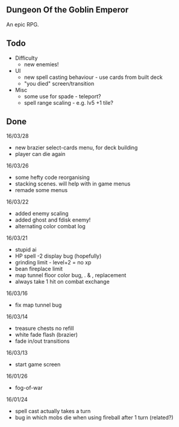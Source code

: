 Dungeon Of the Goblin Emperor
-----------------------------
An epic RPG.

Todo
----
- Difficulty
	- new enemies!
- UI
	- new spell casting behaviour - use cards from built deck
	- "you died" screen/transition
- Misc
	- some use for spade - teleport?
	- spell range scaling - e.g. lv5 +1 tile?

Done
----
16/03/28
- new brazier select-cards menu, for deck building
- player can die again

16/03/26
- some hefty code reorganising
- stacking scenes. will help with in game menus
- remade some menus

16/03/22
- added enemy scaling
- added ghost and fdisk enemy!
- alternating color combat log

16/03/21
- stupid ai
- HP spell -2 display bug (hopefully)
- grinding limit - level+2 = no xp
- bean fireplace limit
- map tunnel floor color bug, . & , replacement
- always take 1 hit on combat exchange

16/03/16
- fix map tunnel bug

16/03/14
- treasure chests no refill
- white fade flash (brazier)
- fade in/out transitions

16/03/13
- start game screen

16/01/26
- fog-of-war

16/01/24
- spell cast actually takes a turn
- bug in which mobs die when using fireball after 1 turn (related?)
